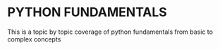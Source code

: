 # PYTHON FUNDAMENTALS
This is a topic by topic coverage of python fundamentals from basic to complex concepts